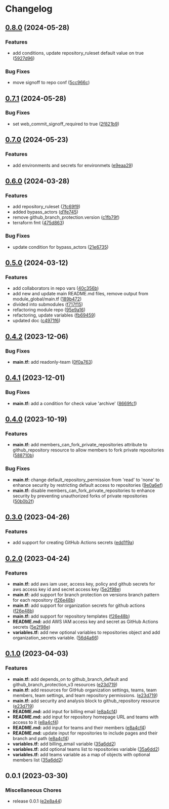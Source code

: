 # Changelog

## [0.8.0](https://github.com/releaseband/terraform-github-control/compare/v0.7.1...v0.8.0) (2024-05-28)


### Features

* add conditions, update repository_ruleset default value on true ([5927d96](https://github.com/releaseband/terraform-github-control/commit/5927d96c79b0e6048cac0feb3792f585204648c3))


### Bug Fixes

* move signoff to repo conf ([5cc966c](https://github.com/releaseband/terraform-github-control/commit/5cc966c10bdd3758ca7fd25c0cf2b740d53cfd1b))

## [0.7.1](https://github.com/releaseband/terraform-github-control/compare/v0.7.0...v0.7.1) (2024-05-28)


### Bug Fixes

* set web_commit_signoff_required to true ([2f821b9](https://github.com/releaseband/terraform-github-control/commit/2f821b95743220320074935a57ac32e85094aa8e))

## [0.7.0](https://github.com/releaseband/terraform-github-control/compare/v0.6.0...v0.7.0) (2024-05-23)


### Features

* add environments and secrets for environmets ([e9eaa29](https://github.com/releaseband/terraform-github-control/commit/e9eaa29a64a397ed2b0934e5f78d6b5f28df92cf))

## [0.6.0](https://github.com/releaseband/terraform-github-control/compare/v0.5.0...v0.6.0) (2024-03-28)


### Features

* add repository_ruleset ([7fc69f9](https://github.com/releaseband/terraform-github-control/commit/7fc69f949b8b663d0e2d385cdd3321df8abb1050))
* added bypass_actors ([d1fe745](https://github.com/releaseband/terraform-github-control/commit/d1fe745de56ed81b9f6ca7d09ad39725ff3dfca7))
* remove github_branch_protection.version ([c1fb79f](https://github.com/releaseband/terraform-github-control/commit/c1fb79f5bc00e735bb923fd9e11d9207564639dd))
* terraform fmt ([475d863](https://github.com/releaseband/terraform-github-control/commit/475d86320b3bb61370b244904089bd40daff4d02))


### Bug Fixes

* update condition for bypass_actors ([21e6735](https://github.com/releaseband/terraform-github-control/commit/21e67350f7fcdcb640d5d1ddc3ae19dab0d1dc35))

## [0.5.0](https://github.com/releaseband/terraform-github-control/compare/v0.4.2...v0.5.0) (2024-03-12)


### Features

* add collaborators in repo vars ([40c356b](https://github.com/releaseband/terraform-github-control/commit/40c356bbf28b51c8c0286180d10cd8b3bc292077))
* add new and update main README.md files, remove output from module_global/main.tf ([189b472](https://github.com/releaseband/terraform-github-control/commit/189b47211109c7ad525b35d72e6cb23f92f50de6))
* divided into submodules ([f717f15](https://github.com/releaseband/terraform-github-control/commit/f717f153c695262dd1e3603a24a0c440abaf9ce9))
* refactoring module repo ([95e9a16](https://github.com/releaseband/terraform-github-control/commit/95e9a163bb5b9cc94d8d762d6b3b26e1458deb0f))
* refactoring, update variables ([fb69459](https://github.com/releaseband/terraform-github-control/commit/fb694599e5e559dba31befd61298d3de96588017))
* updated doc ([c4971f6](https://github.com/releaseband/terraform-github-control/commit/c4971f6a75802b46af26d45cde931ef006fb33f5))

## [0.4.2](https://github.com/releaseband/terraform-github-control/compare/v0.4.1...v0.4.2) (2023-12-06)


### Bug Fixes

* **main.tf:** add readonly-team ([0f0a763](https://github.com/releaseband/terraform-github-control/commit/0f0a7633078b6a731e532fd999623703f40c17eb))

## [0.4.1](https://github.com/releaseband/terraform-github-control/compare/v0.4.0...v0.4.1) (2023-12-01)


### Bug Fixes

* **main.tf:** add a condition for check value 'archive' ([8669fc1](https://github.com/releaseband/terraform-github-control/commit/8669fc1aa735c9b1d40399905f84489668ffed29))

## [0.4.0](https://github.com/releaseband/terraform-github-control/compare/v0.3.0...v0.4.0) (2023-10-19)


### Features

* **main.tf:** add members_can_fork_private_repositories attribute to github_repository resource to allow members to fork private repositories ([588710b](https://github.com/releaseband/terraform-github-control/commit/588710b655217ee905cb1c80a459c4c0b7787a54))


### Bug Fixes

* **main.tf:** change default_repository_permission from 'read' to 'none' to enhance security by restricting default access to repositories ([9e0a6ef](https://github.com/releaseband/terraform-github-control/commit/9e0a6efe811df52555b74fbb6869095e993a8f8e))
* **main.tf:** disable members_can_fork_private_repositories to enhance security by preventing unauthorized forks of private repositories ([50b0b2f](https://github.com/releaseband/terraform-github-control/commit/50b0b2f04162141c9c5695cd07e055515d830512))

## [0.3.0](https://github.com/releaseband/terraform-github-control/compare/v0.2.0...v0.3.0) (2023-04-26)


### Features

* add support for creating GitHub Actions secrets ([edd1f9a](https://github.com/releaseband/terraform-github-control/commit/edd1f9a729f825a8de82ff775e839bd9ef2c9a4d))

## [0.2.0](https://github.com/releaseband/terraform-github-control/compare/v0.1.0...v0.2.0) (2023-04-24)


### Features

* **main.tf:** add aws iam user, access key, policy and github secrets for aws access key id and secret access key ([5e2f98e](https://github.com/releaseband/terraform-github-control/commit/5e2f98e60995e6e0da9c5481ca2af8f5ec6667b6))
* **main.tf:** add support for branch protection on versions branch pattern for each repository ([f26e48b](https://github.com/releaseband/terraform-github-control/commit/f26e48b84f91ef27eb67bb4484d427a6a39b4fb7))
* **main.tf:** add support for organization secrets for github actions ([f26e48b](https://github.com/releaseband/terraform-github-control/commit/f26e48b84f91ef27eb67bb4484d427a6a39b4fb7))
* **main.tf:** add support for repository templates ([f26e48b](https://github.com/releaseband/terraform-github-control/commit/f26e48b84f91ef27eb67bb4484d427a6a39b4fb7))
* **README.md:** add AWS IAM access key and secret as GitHub Actions secrets ([5e2f98e](https://github.com/releaseband/terraform-github-control/commit/5e2f98e60995e6e0da9c5481ca2af8f5ec6667b6))
* **variables.tf:** add new optional variables to repositories object and add organization_secrets variable. ([56d4a66](https://github.com/releaseband/terraform-github-control/commit/56d4a667a6cef1873b5b7ca966ff12a8daf789a6))

## [0.1.0](https://github.com/releaseband/terraform-github-control/compare/v0.0.1...v0.1.0) (2023-04-03)


### Features

* **main.tf:** add depends_on to github_branch_default and github_branch_protection_v3 resources ([e23d719](https://github.com/releaseband/terraform-github-control/commit/e23d7199069500270b50e4c3e08373a2f75f5d8a))
* **main.tf:** add resources for GitHub organization settings, teams, team members, team settings, and team repository permissions. ([e23d719](https://github.com/releaseband/terraform-github-control/commit/e23d7199069500270b50e4c3e08373a2f75f5d8a))
* **main.tf:** add security and analysis block to github_repository resource ([e23d719](https://github.com/releaseband/terraform-github-control/commit/e23d7199069500270b50e4c3e08373a2f75f5d8a))
* **README.md:** add input for billing email ([e8a4cf4](https://github.com/releaseband/terraform-github-control/commit/e8a4cf47f1006a205cc405ccf3a6a218cb5d5a46))
* **README.md:** add input for repository homepage URL and teams with access to it ([e8a4cf4](https://github.com/releaseband/terraform-github-control/commit/e8a4cf47f1006a205cc405ccf3a6a218cb5d5a46))
* **README.md:** add input for teams and their members ([e8a4cf4](https://github.com/releaseband/terraform-github-control/commit/e8a4cf47f1006a205cc405ccf3a6a218cb5d5a46))
* **README.md:** update input for repositories to include pages and their branch and path ([e8a4cf4](https://github.com/releaseband/terraform-github-control/commit/e8a4cf47f1006a205cc405ccf3a6a218cb5d5a46))
* **variables.tf:** add billing_email variable ([35a6dd2](https://github.com/releaseband/terraform-github-control/commit/35a6dd206102c88112ab67a643d6200a2ea0e9ee))
* **variables.tf:** add optional teams list to repositories variable ([35a6dd2](https://github.com/releaseband/terraform-github-control/commit/35a6dd206102c88112ab67a643d6200a2ea0e9ee))
* **variables.tf:** add teams variable as a map of objects with optional members list ([35a6dd2](https://github.com/releaseband/terraform-github-control/commit/35a6dd206102c88112ab67a643d6200a2ea0e9ee))

## 0.0.1 (2023-03-30)


### Miscellaneous Chores

* release 0.0.1 ([e2e8a44](https://github.com/releaseband/terraform-github-control/commit/e2e8a4464d491574ada9ba1ba8678f1105e7d801))
